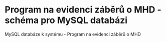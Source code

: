 # Program na evidenci záběrů o MHD - schéma pro MySQL databázi
MySQL databáze k systému - Program na evidenci záběrů o MHD
